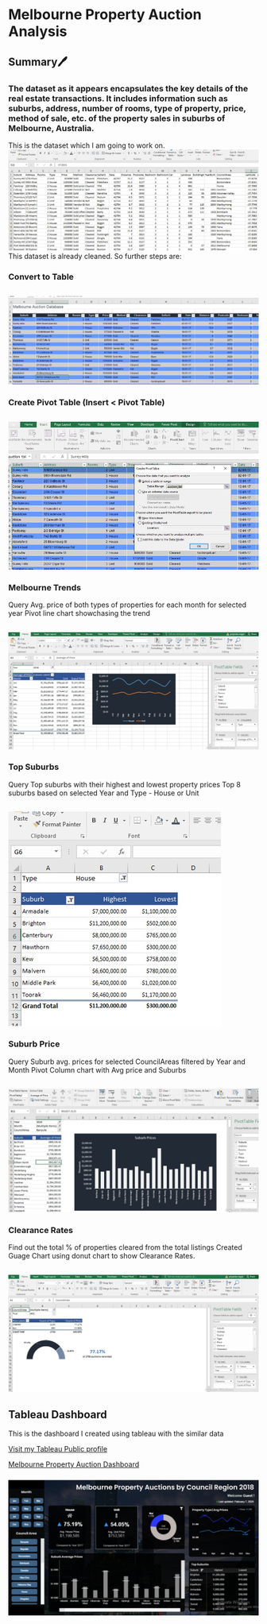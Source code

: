 # Melbourne Property Auction Analysis

## Summary🖊️
### The dataset as it appears encapsulates the key details of the real estate transactions. It includes information such as suburbs, address, number of rooms, type of property, price, method of sale, etc. of the property sales in suburbs of Melbourne, Australia.

This is the dataset which I am going to work on. ![Data Snippet](https://github.com/Shruti-Nagar/pictures/blob/main/Melbourne%20Auction/Data.jpg?raw=true)
This dataset is already cleaned. So further steps are:

### Convert to Table
##
![Tabular Data](https://github.com/Shruti-Nagar/pictures/blob/main/Melbourne%20Auction/Table.jpg?raw=true)

### Create Pivot Table (Insert < Pivot Table)
##
![Pivot Table Steps](https://github.com/Shruti-Nagar/pictures/blob/main/Melbourne%20Auction/Pivot%20Table.jpg?raw=true)

### Melbourne Trends
Query Avg. price of both types of properties for each month for selected year
Pivot line chart showchasing the trend
##
![](https://github.com/Shruti-Nagar/pictures/blob/main/Melbourne%20Auction/Melbourne%20Trends.jpg?raw=true)

### Top Suburbs
Query Top suburbs with their highest and lowest property prices
Top 8 suburbs based on selected Year and Type - House or Unit
##
![](https://github.com/Shruti-Nagar/pictures/blob/main/Melbourne%20Auction/Top%20Suburbs.jpg?raw=true)

### Suburb Price
Query Suburb avg. prices for selected CouncilAreas filtered by Year and Month
Pivot Column chart with Avg price and Suburbs
##
![](https://github.com/Shruti-Nagar/pictures/blob/main/Melbourne%20Auction/Suburb%20Prices.jpg?raw=true)

### Clearance Rates
Find out the total % of properties cleared from the total listings
Created Guage Chart using donut chart to show Clearance Rates.
##
![](https://github.com/Shruti-Nagar/pictures/blob/main/Melbourne%20Auction/Clearance%20Rates.jpg?raw=true)

## Tableau Dashboard
This is the dashboard I created using tableau with the similar data

[Visit my Tableau Public profile](https://public.tableau.com/app/profile/shruti.nagar8845/vizzes)

[Melbourne Property Auction Dashboard](https://public.tableau.com/app/profile/shruti.nagar8845/viz/MelbourneAuctionDashboard/MelbourneAuctionAnalysis?raw=true)

### ![dashboard](https://github.com/Shruti-Nagar/pictures/blob/main/Melbourne%20Auction/Dash.jpg)
